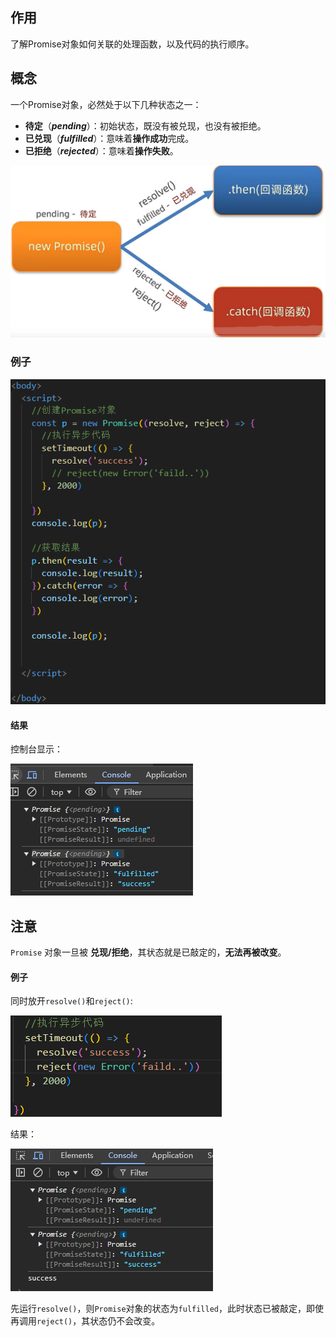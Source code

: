 
## 作用

了解Promise对象如何关联的处理函数，以及代码的执行顺序。

## 概念

一个Promise对象，必然处于以下几种状态之一：

- **待定**（***pending***）：初始状态，既没有被兑现，也没有被拒绝。
- **已兑现**（***fulfilled***）：意味着**操作成功**完成。
- **已拒绝**（***rejected***）：意味着**操作失败**。

![](../../img/Pasted%20image%2020241130191406.png)


### 例子

![](../../img/Pasted%20image%2020241130191726.png)

#### 结果

控制台显示：

![](../../img/Pasted%20image%2020241130191808.png)


## 注意

`Promise` 对象一旦被 **兑现/拒绝**，其状态就是已敲定的，**无法再被改变**。

#### 例子

同时放开`resolve()`和`reject()`:

![](../../img/Pasted%20image%2020241130192523.png)

结果：

![](../../img/Pasted%20image%2020241130192627.png)

先运行`resolve()`，则`Promise`对象的状态为`fulfilled`，此时状态已被敲定，即使再调用`reject()`，其状态仍不会改变。